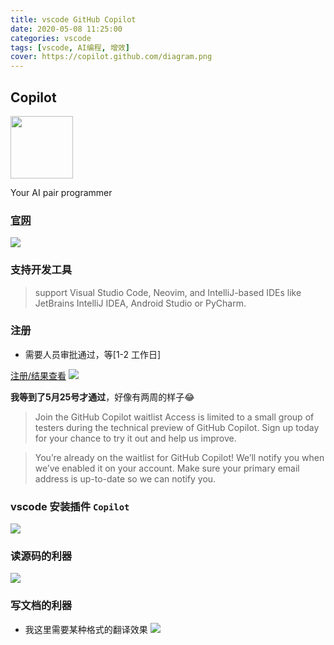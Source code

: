 ```yaml
---
title: vscode GitHub Copilot
date: 2020-05-08 11:25:00
categories: vscode
tags: [vscode, AI编程, 增效]
cover: https://copilot.github.com/diagram.png
---
```


## Copilot

<a href="https://copilot.github.com/" target="_blank">
<img src="https://copilot.github.com/head2x.png"  width= 100/>
</a>

Your AI pair programmer

### [官网](https://copilot.github.com/)

![](https://copilot.github.com/diagram.png)

### 支持开发工具

> support Visual Studio Code, Neovim, and IntelliJ-based IDEs like JetBrains IntelliJ IDEA, Android Studio or PyCharm.

### 注册
- 需要人员审批通过，等[1-2 工作日]

[注册/结果查看](https://github.com/features/copilot/signup)
![](http://t-blog-images.aijs.top/img/20220526184023.webp)

**我等到了5月25号才通过**，好像有两周的样子😂

> Join the GitHub Copilot waitlist
> Access is limited to a small group of testers during the technical preview of GitHub Copilot. Sign up today for your chance to try it out and help us improve.

> You’re already on the waitlist for GitHub Copilot! We’ll notify you when we’ve enabled it on your account. Make sure your primary email address is up-to-date so we can notify you.

### vscode 安装插件 `Copilot`

![](http://t-blog-images.aijs.top/img/20220508111956.webp)

### 读源码的利器
![](http://t-blog-images.aijs.top/img/20220527093323.webp)

### 写文档的利器
- 我这里需要某种格式的翻译效果
![](http://t-blog-images.aijs.top/img/Kapture%202022-06-08%20at%2017.46.08.gif)